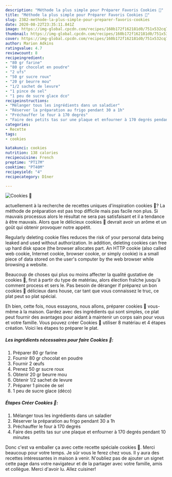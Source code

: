 ```yaml
---
description: "Méthode la plus simple pour Préparer Favoris Cookies 🍫"
title: "Méthode la plus simple pour Préparer Favoris Cookies 🍫"
slug: 2382-methode-la-plus-simple-pour-preparer-favoris-cookies
date: 2020-08-22T23:35:11.841Z
image: https://img-global.cpcdn.com/recipes/160b172f162181d0/751x532cq70/cookies-🍫-photo-principale-de-la-recette.jpg
thumbnail: https://img-global.cpcdn.com/recipes/160b172f162181d0/751x532cq70/cookies-🍫-photo-principale-de-la-recette.jpg
cover: https://img-global.cpcdn.com/recipes/160b172f162181d0/751x532cq70/cookies-🍫-photo-principale-de-la-recette.jpg
author: Marion Adkins
ratingvalue: 4.7
reviewcount: 8
recipeingredient:
- "80 gr farine"
- "80 gr chocolat en poudre"
- "2 ufs"
- "50 gr sucre roux"
- "20 gr beurre mou"
- "1/2 sachet de levure"
- "1 pince de sel"
- "1 peu de sucre glace dco"
recipeinstructions:
- "Mélanger tous les ingrédients dans un saladier"
- "Réserver la préparation au frigo pendant 30 a 1h"
- "Préchauffer le four à 170 degrés"
- "Faire des petits tas sur une plaque et enfourner à 170 degrés pendant 10 minutes"
categories:
- Recette
tags:
- cookies

katakunci: cookies 
nutrition: 138 calories
recipecuisine: French
preptime: "PT17M"
cooktime: "PT40M"
recipeyield: "4"
recipecategory: Dîner

---
```



![Cookies 🍫](https://img-global.cpcdn.com/recipes/160b172f162181d0/751x532cq70/cookies-🍫-photo-principale-de-la-recette.jpg)

actuellement à la recherche de recettes uniques d'inspiration cookies 🍫? La méthode de préparation est pas trop difficile mais pas facile non plus. Si mauvais processus alors le résultat ne sera pas satisfaisant et il a tendance à être mauvais. Alors que le délicieux cookies 🍫 devrait avoir un arôme et un goût qui obtenir provoquer notre appétit.

Regularly deleting cookie files reduces the risk of your personal data being leaked and used without authorization. In addition, deleting cookies can free up hard disk space (the browser allocates part. An HTTP cookie (also called web cookie, Internet cookie, browser cookie, or simply cookie) is a small piece of data stored on the user&#39;s computer by the web browser while browsing a website.

Beaucoup de choses qui plus ou moins affecter la qualité gustative de cookies 🍫, first à partir du type de matériau, alors élection fraîche jusqu'à comment process et sers le. Pas besoin de déranger if préparez un bon cookies 🍫 délicieux dans house, car tant que vous connaissez le truc, ce plat peut so plat spécial.


Eh bien, cette fois, nous essayons, nous allons, préparer cookies 🍫 vous-même à la maison. Gardez avec des ingrédients qui sont simples, ce plat peut fournir des avantages pour aidant à maintenir un corps sain pour vous et votre famille. Vous pouvez créer Cookies 🍫 utiliser 8 matériau et 4 étapes création. Voici les étapes to préparer le plat.

<!--inarticleads1-->

##### Les ingrédients nécessaires pour faire Cookies 🍫:

1. Préparer 80 gr farine
1. Fournir 80 gr chocolat en poudre
1. Fournir 2 œufs
1. Prenez 50 gr sucre roux
1. Obtenir 20 gr beurre mou
1. Obtenir 1/2 sachet de levure
1. Préparer 1 pincée de sel
1.  1 peu de sucre glace (déco)




<!--inarticleads2-->

##### Étapes Créer Cookies 🍫:

1. Mélanger tous les ingrédients dans un saladier
1. Réserver la préparation au frigo pendant 30 a 1h
1. Préchauffer le four à 170 degrés
1. Faire des petits tas sur une plaque et enfourner à 170 degrés pendant 10 minutes





Donc c'est va emballer ça avec cette recette spéciale cookies 🍫. Merci beaucoup pour votre temps. Je sûr vous le ferez chez vous. Il y aura des recettes  intéressantes in maison à venir. N'oubliez pas de ajouter un signet cette page dans votre navigateur et de la partager avec votre famille, amis et collègue. Merci d'avoir lu. Allez cuisiner!
